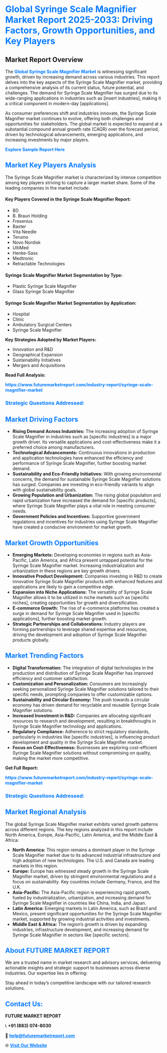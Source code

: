<h1 style="color: #007BFF;">Global Syringe Scale Magnifier Market Report 2025-2033: Driving Factors, Growth Opportunities, and Key Players</h1>

<section id="overview">
<h2>Market Report Overview</h2>
<p>The <a href="https://www.futuremarketreport.com/industry-report/syringe-scale-magnifier-market" style="color: #007BFF; text-decoration: none;"><strong>Global Syringe Scale Magnifier Market</strong></a> is witnessing significant growth, driven by increasing demand across various industries. This report delves into the key aspects of the Syringe Scale Magnifier market, providing a comprehensive analysis of its current status, future potential, and challenges. The demand for Syringe Scale Magnifier has surged due to its wide-ranging applications in industries such as [insert industries], making it a critical component in modern-day [applications].</p>
<p>As consumer preferences shift and industries innovate, the Syringe Scale Magnifier market continues to evolve, offering both challenges and opportunities for stakeholders. The global market is expected to expand at a substantial compound annual growth rate (CAGR) over the forecast period, driven by technological advancements, emerging applications, and increasing investments by major players.</p>
</section>

<section id="overview">
<p><a href="https://www.futuremarketreport.com/request-sample/reportId=127340" style="color: #007BFF; text-decoration: none;"><strong>Explore Sample Report Here</strong></a></p>
</section>

<section id="key-players">
<h2 style="color: #007BFF;">Market Key Players Analysis</h2>
<p>The Syringe Scale Magnifier market is characterized by intense competition among key players striving to capture a larger market share. Some of the leading companies in the market include:</p>
<h4>Key Players Covered in the Syringe Scale Magnifier Report:</h4>
<ul><li>BD</li><li>B. Braun Holding</li><li>Fresenius</li><li>Baxter</li><li>Vita Needle</li><li>Terumo</li><li>Novo Nordisk</li><li>UltiMed</li><li>Henke-Sass</li><li>Medtronic</li><li>Retractable Technologies</li></ul>
<h4>Syringe Scale Magnifier Market Segmentation by Type:</h4>
<ul><li>Plastic Syringe Scale Magnifier</li><li>Glass Syringe Scale Magnifier</li></ul>

<h4>Syringe Scale Magnifier Market Segmentation by Application:</h4>
<ul><li>Hospital</li><li>Clinic</li><li>Ambulatory Surgical Centers</li><li>Syringe Scale Magnifier</li></ul>
<p><strong>Key Strategies Adopted by Market Players:</strong></p>
<ul>
<li>Innovation and R&D</li>
<li>Geographical Expansion</li>
<li>Sustainability Initiatives</li>
<li>Mergers and Acquisitions</li>
</ul>
</section>

<section>
<p><strong>Read Full Analysis: </strong></p><a href="https://www.futuremarketreport.com/industry-report/syringe-scale-magnifier-market" style="color: #007BFF; text-decoration: none;"><strong>https://www.futuremarketreport.com/industry-report/syringe-scale-magnifier-market</strong></a>
<h3 style="color: #007BFF;">Strategic Questions Addressed:</h3>
</section>

<section id="driving-factors">
<h2 style="color: #007BFF;">Market Driving Factors</h2>
<ul>
<li><strong>Rising Demand Across Industries:</strong> The increasing adoption of Syringe Scale Magnifier in industries such as [specific industries] is a major growth driver. Its versatile applications and cost-effectiveness make it a preferred choice among manufacturers.</li>
<li><strong>Technological Advancements:</strong> Continuous innovations in production and application technologies have enhanced the efficiency and performance of Syringe Scale Magnifier, further boosting market demand.</li>
<li><strong>Sustainability and Eco-Friendly Initiatives:</strong> With growing environmental concerns, the demand for sustainable Syringe Scale Magnifier solutions has surged. Companies are investing in eco-friendly variants to align with global sustainability goals.</li>
<li><strong>Growing Population and Urbanization:</strong> The rising global population and rapid urbanization have increased the demand for [specific products], where Syringe Scale Magnifier plays a vital role in meeting consumer needs.</li>
<li><strong>Government Policies and Incentives:</strong> Supportive government regulations and incentives for industries using Syringe Scale Magnifier have created a conducive environment for market growth.</li>
</ul>
</section>

<section id="growth-opportunities">
<h2 style="color: #007BFF;">Market Growth Opportunities</h2>
<ul>
<li><strong>Emerging Markets:</strong> Developing economies in regions such as Asia-Pacific, Latin America, and Africa present untapped potential for the Syringe Scale Magnifier market. Increasing industrialization and urbanization in these regions are key growth drivers.</li>
<li><strong>Innovative Product Development:</strong> Companies investing in R&D to create innovative Syringe Scale Magnifier products with enhanced features and applications are likely to gain a competitive edge.</li>
<li><strong>Expansion into Niche Applications:</strong> The versatility of Syringe Scale Magnifier allows it to be utilized in niche markets such as [specific niches], creating opportunities for growth and diversification.</li>
<li><strong>E-commerce Growth:</strong> The rise of e-commerce platforms has created a surge in demand for Syringe Scale Magnifier used in [specific applications], further boosting market growth.</li>
<li><strong>Strategic Partnerships and Collaborations:</strong> Industry players are forming partnerships to leverage shared expertise and resources, driving the development and adoption of Syringe Scale Magnifier products globally.</li>
</ul>
</section>

<section id="trending-factors">
<h2 style="color: #007BFF;">Market Trending Factors</h2>
<ul>
<li><strong>Digital Transformation:</strong> The integration of digital technologies in the production and distribution of Syringe Scale Magnifier has improved efficiency and customer satisfaction.</li>
<li><strong>Customization and Personalization:</strong> Consumers are increasingly seeking personalized Syringe Scale Magnifier solutions tailored to their specific needs, prompting companies to offer customizable options.</li>
<li><strong>Sustainability and Circular Economy:</strong> The push towards a circular economy has driven demand for recyclable and reusable Syringe Scale Magnifier solutions.</li>
<li><strong>Increased Investment in R&D:</strong> Companies are allocating significant resources to research and development, resulting in breakthroughs in Syringe Scale Magnifier technology and applications.</li>
<li><strong>Regulatory Compliance:</strong> Adherence to strict regulatory standards, particularly in industries like [specific industries], is influencing product development and quality in the Syringe Scale Magnifier market.</li>
<li><strong>Focus on Cost-Effectiveness:</strong> Businesses are exploring cost-efficient Syringe Scale Magnifier solutions without compromising on quality, making the market more competitive.</li>
</ul>
</section>

<section>
<p><strong>Get Full Report: </strong></p><a href="https://www.futuremarketreport.com/industry-report/syringe-scale-magnifier-market" style="color: #007BFF; text-decoration: none;"><strong>https://www.futuremarketreport.com/industry-report/syringe-scale-magnifier-market</strong></a>
<h3 style="color: #007BFF;">Strategic Questions Addressed:</h3>
</section>


<section id="regional-analysis">
<h2 style="color: #007BFF;">Market Regional Analysis</h2>
<p>The global Syringe Scale Magnifier market exhibits varied growth patterns across different regions. The key regions analyzed in this report include North America, Europe, Asia-Pacific, Latin America, and the Middle East & Africa:</p>
<ul>
<li><strong>North America:</strong> This region remains a dominant player in the Syringe Scale Magnifier market due to its advanced industrial infrastructure and high adoption of new technologies. The U.S. and Canada are leading markets in this region.</li>
<li><strong>Europe:</strong> Europe has witnessed steady growth in the Syringe Scale Magnifier market, driven by stringent environmental regulations and a focus on sustainability. Key countries include Germany, France, and the U.K.</li>
<li><strong>Asia-Pacific:</strong> The Asia-Pacific region is experiencing rapid growth, fueled by industrialization, urbanization, and increasing demand for Syringe Scale Magnifier in countries like China, India, and Japan.</li>
<li><strong>Latin America:</strong> Emerging markets in Latin America, such as Brazil and Mexico, present significant opportunities for the Syringe Scale Magnifier market, supported by growing industrial activities and investments.</li>
<li><strong>Middle East & Africa:</strong> The region’s growth is driven by expanding industries, infrastructure development, and increasing demand for Syringe Scale Magnifier in sectors like [specific sectors].</li>
</ul>
</section>

<footer>
<h2 style="color: #007BFF;">About FUTURE MARKET REPORT</h2>
<p>We are a trusted name in market research and advisory services, delivering actionable insights and strategic support to businesses across diverse industries. Our expertise lies in offering:</p>

<p>Stay ahead in today’s competitive landscape with our tailored research solutions.</p>

<h2 style="color: #007BFF;">Contact Us:</h2>
<p><strong>FUTURE MARKET REPORT</strong></p>
<p>📞 <strong>+91 (883) 074-8030</strong></p>
<p>📧 <strong><a href="mailto:help@futuremarketreport.com" style="color: #007BFF;">help@futuremarketreport.com</a></strong></p>
<p>🌐 <strong><a href="https://www.futuremarketreport.com/" style="color: #007BFF;">Visit Our Website</a></strong></p>
</footer>